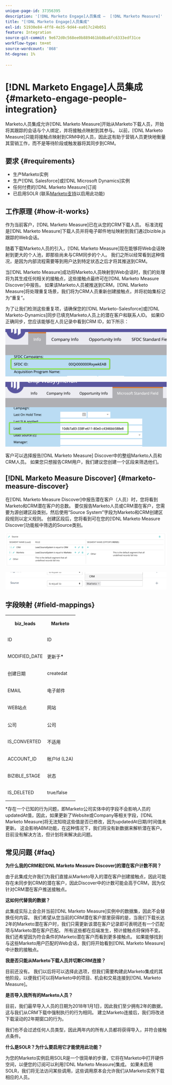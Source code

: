 ```yaml
---
unique-page-id: 37356395
description: '[!DNL Marketo Engage]人员集成 —  [!DNL Marketo Measure]'
title: "[!DNL Marketo Engage]人员集成"
exl-id: 51930e84-4ff8-4e35-9d44-ea017c24b051
feature: Integration
source-git-commit: 9e672d0c568ee0b889461bb8ba6fc6333edf31ce
workflow-type: tm+mt
source-wordcount: '868'
ht-degree: 1%

---
```


# [!DNL Marketo Engage]人员集成 {#marketo-engage-people-integration}

Marketo人员集成允许[!DNL Marketo Measure]开始从Marketo下载人员，开始将其跟踪的会话与个人绑定，并将接触点映射到其参与。 以前，[!DNL Marketo Measure]只能将接触点映射到CRM中的人员，因此这有助于营销人员更快地衡量其营销工作，而不是等待阶段或触发器将其同步到CRM。

## 要求 {#requirements}

* 生产Marketo实例
* 生产[!DNL Salesforce]或[!DNL Microsoft Dynamics]实例
* 任何付费的[!DNL Marketo Measure]订阅
* 已启用SOLR (联系[Marketo支持](https://nation.marketo.com/t5/Support/ct-p/Support)以启用此功能)

## 工作原理 {#how-it-works}

作为当前客户，[!DNL Marketo Measure]已在从您的CRM下载人员。 标准流程是[!DNL Marketo Measure]下载人员并将电子邮件地址映射到我们通过bizible.js跟踪的Web会话。

随着下载Marketo人员的引入，[!DNL Marketo Measure]现在能够将Web会话映射到更大的个人池，即那些尚未与CRM同步的个人。 我们之所以经常看到这种情况，是因为内部流程需要等到用户达到特定状态之后才将其推送到CRM。

当[!DNL Marketo Measure]成功将Marketo人员映射到Web会话时，我们的处理将为其生成任何相关的接触点，这些接触点最终可在[!DNL Marketo Measure Discover]中报告。 如果该Marketo人员被推送到CRM，[!DNL Marketo Measure]将处理重复场景，我们将为CRM人员重新创建接触点，并将初始集标记为“重复”。

为了让我们检测这些重复项，请确保您的[!DNL Marketo-Salesforce]或[!DNL Marketo-Dynamics]同步已填充Marketo人员上的潜在客户和联系人ID。 如果ID正确同步，您应该能够在人员记录中看到CRM ID，如下所示：

![](assets/5a.png)

![](assets/5b.png)

客户可以选择报告[!DNL Marketo Measure] Discover中的整组Marketo人员和CRM人员。 如果您只想报告CRM用户，我们建议您创建一个区段来筛选他们。

## [!DNL Marketo Measure Discover] {#marketo-measure-discover}

在[!DNL Marketo Measure Discover]中报告潜在客户（人员）时，您将看到Marketo和CRM潜在客户的总数。 要仅报告Marketo人员或CRM潜在客户，您需要为源创建区段类别，然后使用“Source System”字段为Marketo和CRM创建区段规则以定义规则。 创建区段后，您将看到可在您的[!DNL Marketo Measure Discover]功能板中筛选的Source类别。

![](assets/bizible-discover-1.png)

![](assets/bizible-discover-2.png)

## 字段映射 {#field-mappings}

<table> 
 <colgroup> 
  <col> 
  <col> 
 </colgroup> 
 <tbody> 
  <tr> 
   <th><p><strong>biz_leads</strong></p></th> 
   <th><p><strong>Marketo</strong></p></th> 
  </tr> 
  <tr> 
   <td><p>ID</p></td> 
   <td><p>ID</p></td> 
  </tr> 
  <tr> 
   <td><p>MODIFIED_DATE</p></td> 
   <td><p>更新于<strong>*</strong></p></td> 
  </tr> 
  <tr> 
   <td><p>创建日期</p></td> 
   <td><p>createdat</p></td> 
  </tr> 
  <tr> 
   <td><p>EMAIL</p></td> 
   <td><p>电子邮件</p></td> 
  </tr> 
  <tr> 
   <td><p>WEB站点</p></td> 
   <td><p>网站</p></td> 
  </tr> 
  <tr> 
   <td><p>公司</p></td> 
   <td><p>公司</p></td> 
  </tr> 
  <tr> 
   <td><p>IS_CONVERTED</p></td> 
   <td><p>不适用</p></td> 
  </tr> 
  <tr> 
   <td><p>ACCOUNT_ID</p></td> 
   <td><p>帐户Id (L2A)</p></td> 
  </tr> 
  <tr> 
   <td><p>BIZIBLE_STAGE</p></td> 
   <td><p>状态</p></td> 
  </tr> 
  <tr> 
   <td><p>IS_DELETED</p></td> 
   <td><p>true/false</p></td> 
  </tr> 
 </tbody> 
</table>

*存在一个已知的行为问题，即Marketo公司实体中的字段不会影响人员的updatedAt值，因此，如果更新了Website或Company等相关字段，[!DNL Marketo Measure]将无法知晓这些值是否已修改，因为updatedAt日期/时间值未更新。 这会影响ABM功能，在这种情况下，我们将没有新数据来解析潜在客户。 目前没有解决方法，但计划将来解决此问题。

## 常见问题 {#faq}

**为什么我的CRM和[!DNL Marketo Measure Discover]的潜在客户计数不同？**

由于此集成允许我们为我们直接从Marketo导入的潜在客户创建接触点，因此可能存在未同步到CRM的潜在客户，因此Discover中的计数可能会高于CRM，因为仅针对CRM潜在客户推送接触点。

**这如何代替我的数据？**

此集成实际上会合并当前[!DNL Marketo Measure]实例中的数据集，因此不会替换任何内容。 我们希望从您当前的CRM潜在客户那里获得的是，当我们下载长达2年的Marketo潜在客户时，我们只需更新该潜在客户记录即可表明还有一个匹配项与Marketo潜在客户匹配。 所有这些都在后端发生，预计接触点将保持不变。 我们还希望因为符合条件的Marketo潜在客户而看到更多接触点。 如果能够找到与这些Marketo用户匹配的Web会话，我们将开始看到[!DNL Marketo Measure]中计数的接触点。

**我是否只能从Marketo下载人员并切断CRM连接？**

目前还没有。 我们以后将可以选择此选项，但我们需要构建此Marketo集成的其他阶段，以便我们可以将Marketo中的项目、机会和交易连接到[!DNL Marketo Measure]。

**是否导入我所有的Marketo人员？**

目前，我们最早导入人员的日期为2018年1月1日，因此我们至少拥有2年的数据，这与我们从CRM下载中强制执行的行为相同。 建立Marketo连接后，我们将改进下载滚动的2年期窗口的行为。

我们也不会过滤任何人员类型，因此两年内的所有人员都将获得导入，并符合接触点条件。

**什么是SOLR？为什么要启用它才能使用此功能？**

为您的Marketo实例启用SOLR是一个很简单的步骤，它将在Marketo中打开硬件空间，以便您的订阅可以利用[!DNL Marketo Measure]集成。 如果未启用SOLR，我们将无法访问某些调用，这些调用原本会允许我们从Marketo实例下载相应的人员。
